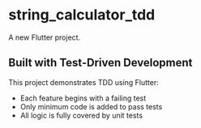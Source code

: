 # string_calculator_tdd

A new Flutter project.

##  Built with Test-Driven Development

This project demonstrates TDD using Flutter:
- Each feature begins with a failing test
- Only minimum code is added to pass tests
- All logic is fully covered by unit tests